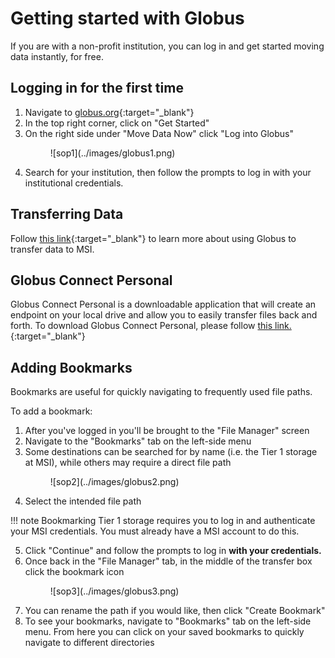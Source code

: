 # Getting started with Globus
If you are with a non-profit institution, you can log in and get started moving data instantly, for free.

## Logging in for the first time
1. Navigate to [globus.org](https://www.globus.org/){:target="_blank"}
2. In the top right corner, click on "Get Started"
3. On the right side under "Move Data Now" click "Log into Globus"
    <figure markdown="span">
        ![sop1](../images/globus1.png)
    </figure>
4. Search for your institution, then follow the prompts to log in with your institutional credentials.

## Transferring Data
Follow [this link](https://msi.umn.edu/our-resources/knowledge-base/file-transfer-faqs/how-do-i-use-globus-transfer-data-msi){:target="_blank"} to learn more about using Globus to transfer data to MSI.

## Globus Connect Personal
Globus Connect Personal is a downloadable application that will create an endpoint on your local drive and allow you to easily transfer files back and forth. To download Globus Connect Personal, please follow [this link.](https://www.globus.org/globus-connect-personal){:target="_blank"}

## Adding Bookmarks
Bookmarks are useful for quickly navigating to frequently used file paths.

To add a bookmark:

1. After you've logged in you'll be brought to the "File Manager" screen
2. Navigate to the "Bookmarks" tab on the left-side menu
3. Some destinations can be searched for by name (i.e. the Tier 1 storage at MSI), while others may require a direct file path
    <figure markdown="span">
        ![sop2](../images/globus2.png)
    </figure>
4. Select the intended file path

!!! note
    Bookmarking Tier 1 storage requires you to log in and authenticate your MSI credentials. You must already have a MSI account to do this.

5. Click "Continue" and follow the prompts to log in **with your credentials.**
6. Once back in the "File Manager" tab, in the middle of the transfer box click the bookmark icon
    <figure markdown="span">
        ![sop3](../images/globus3.png)
    </figure>
7. You can rename the path if you would like, then click "Create Bookmark"
8. To see your bookmarks, navigate to "Bookmarks" tab on the left-side menu. From here you can click on your saved bookmarks to quickly navigate to different directories
